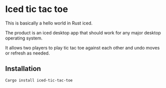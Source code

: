 # Iced tic tac toe

This is basically a hello world in Rust iced.

The product is an iced desktop app that should work for any major desktop operating system.

It allows two players to play tic tac toe against each other and undo moves or refresh as needed.

## Installation

```bash
Cargo install iced-tic-tac-toe
```
